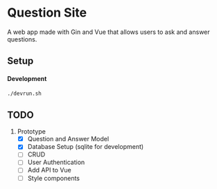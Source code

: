# Question Site

A web app made with Gin and Vue that allows users to ask and answer questions.

## Setup

#### Development
``` bash
./devrun.sh
```

## TODO

1. Prototype
    - [x] Question and Answer Model
    - [x] Database Setup (sqlite for development)
    - [ ] CRUD
    - [ ] User Authentication
    - [ ] Add API to Vue
    - [ ] Style components